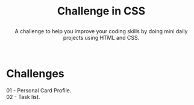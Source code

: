 # <p align = "center">Challenge in CSS <p>

<p align = "center"> A challenge to help you improve your coding skills by doing mini daily projects using HTML and CSS.</p></br>

# Challenges
01 - Personal Card Profile.<br />
02 - Task list.
